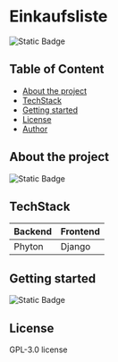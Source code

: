 # Einkaufsliste

 <img alt="Static Badge" src="https://img.shields.io/badge/Project level-Simple-green">

## Table of Content
- [About the project](README.md#about-the-project)
- [TechStack](README.md#TechStack)
- [Getting started](README.md#getting-started)
- [License](README.md#license)
- [Author](README.md#author)


## About the project
<img alt="Static Badge" src="https://img.shields.io/badge/Status-Coming Soon-orange">

## TechStack
| Backend | Frontend |
| ------- | ------- |
| Phyton |  Django |

## Getting started
<img alt="Static Badge" src="https://img.shields.io/badge/Status-Coming Soon-orange">

## License
GPL-3.0 license


